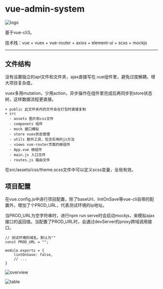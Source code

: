 # vue-admin-system

![logo](https://raw.githubusercontent.com/yource/Vue-Admin-System/master/src/assets/images/logo2.png)

基于vue-cli3。

技术栈：vue + vuex + vue-router + axios + element-ui + scss  + mockjs 

---

## 文件结构

没有设置独立的api文件和文件夹，ajax直接写在.vue组件里，避免过度解耦，增大项目复杂度。

vuex多用mutation，少用action，异步操作在组件里完成后再同步到store状态树，这样数据流程更直接。

```
+ public 此文件夹内的文件会在打包时直接复制
+ src 
  - assets 图片和css文件
  - componets 组件
  - mock 接口模拟
  - store vuex状态管理
  - utils 额外工具，包含实用的js方法
  - views vue-router页面的根组件
  - App.vue 根组件
  - main.js 入口文件
  - routes.js 路由文件

```

在src/assets/css/theme.scss文件中可以定义scss变量，全局有效。

## 项目配置

在vue.config.js中进行项目配置，除了baseUrl、lintOnSave等vue-cli自带的配置外，增加了个PROD_URL，代表测试环境的ip地址。

当PROD_URL为空字符串时，进行npm run serve时会启动mockjs，来模拟ajax接口的返回值。当配置了PROD_URL时，会通过devServer的proxy跨域调用接口。

```
// 测试环境的域名，默认为""
const PROD_URL = "";

module.exports = {
    lintOnSave: false,
    // ...
}
```

![overview](https://raw.githubusercontent.com/yource/Vue-Admin-System/master/src/assets/images/overview.jpg)

![table](https://raw.githubusercontent.com/yource/Vue-Admin-System/master/src/assets/images/table.png)





